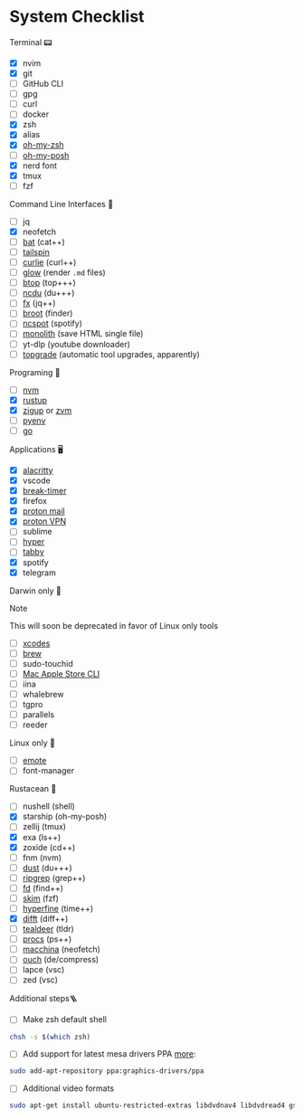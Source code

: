 # System Checklist

Terminal 📟

- [x] nvim
- [x] git
- [ ] GitHub CLI
- [ ] gpg
- [ ] curl
- [ ] docker
- [x] zsh
- [x] alias
- [x] [oh-my-zsh](https://ohmyz.sh)
- [ ] [oh-my-posh](https://ohmyposh.dev/)
- [x] nerd font
- [x] tmux
- [ ] fzf

Command Line Interfaces 🚀

- [ ] jq
- [x] neofetch
- [ ] [bat](https://github.com/sharkdp/bat?tab=readme-ov-file#installation) (cat++)
- [ ] [tailspin](https://github.com/bensadeh/tailspin?tab=readme-ov-file#installing)
- [ ] [curlie](https://github.com/rs/curlie?tab=readme-ov-file#install) (curl++)
- [ ] [glow](https://github.com/charmbracelet/glow?tab=readme-ov-file#installation) (render `.md` files)
- [ ] [btop](https://github.com/aristocratos/btop?tab=readme-ov-file#installation) (top+++)
- [ ] [ncdu](https://code.blicky.net/yorhel/ncdu/) (du+++)
- [ ] [fx](https://fx.wtf/install#installation) (jq++)
- [ ] [broot](https://github.com/Canop/broot) (finder)
- [ ] [ncspot](https://github.com/hrkfdn/ncspot?tab=readme-ov-file#installation) (spotify)
- [ ] [monolith](https://github.com/y2z/monolith) (save HTML single file)
- [ ] yt-dlp (youtube downloader)
- [ ] [topgrade](https://github.com/topgrade-rs/topgrade?tab=readme-ov-file#installation) (automatic tool upgrades, apparently)

Programing 🤖

- [ ] [nvm](https://github.com/nvm-sh/nvm?tab=readme-ov-file#installing-and-updating)
- [x] [rustup](https://rustup.rs/)
- [x] [zigup](https://github.com/marler8997/zigup) or [zvm](https://www.zvm.app/)
- [ ] [pyenv](https://github.com/pyenv/pyenv?tab=readme-ov-file#installation)
- [ ] [go](https://go.dev/doc/install#extra_versions)

Applications 🖥️

- [x] [alacritty](https://alacritty.org/)
- [x] vscode
- [x] [break-timer](https://github.com/tom-james-watson/breaktimer-app)
- [x] firefox
- [x] [proton mail](https://proton.me/mail/download)
- [x] [proton VPN](https://protonvpn.com/support/official-ubuntu-vpn-setup/)
- [ ] sublime
- [ ] [hyper](https://hyper.is/)
- [ ] [tabby](https://tabby.sh)
- [x] spotify
- [x] telegram

Darwin only 🍏

> [!NOTE]
> This will soon be deprecated in favor of Linux only tools

- [ ] [xcodes](https://github.com/XcodesOrg/xcodes)
- [ ] [brew](https://brew.sh)
- [ ] sudo-touchid
- [ ] [Mac Apple Store CLI](https://github.com/mas-cli/mas)
- [ ] iina
- [ ] whalebrew
- [ ] tgpro
- [ ] parallels
- [ ] reeder

Linux only 🐧

- [ ] [emote](https://snapcraft.io/emote)
- [ ] font-manager

Rustacean 🦀

- [ ] nushell (shell)
- [x] starship (oh-my-posh)
- [ ] zellij (tmux)
- [x] exa (ls++)
- [x] zoxide (cd++)
- [ ] fnm (nvm)
- [ ] [dust](https://github.com/bootandy/dust) (du+++)
- [ ] [ripgrep](https://github.com/BurntSushi/ripgrep) (grep++)
- [ ] [fd](https://github.com/sharkdp/fd) (find++)
- [ ] [skim](https://github.com/lotabout/skim?tab=readme-ov-file) (fzf)
- [ ] [hyperfine](https://github.com/sharkdp/hyperfine?tab=readme-ov-file#installation) (time++)
- [x] [difft](https://difftastic.wilfred.me.uk/installation.html) (diff++)
- [ ] [tealdeer](https://github.com/dbrgn/tealdeer?ref=itsfoss.com) (tldr)
- [ ] [procs](https://github.com/dalance/procs) (ps++)
- [ ] [macchina](https://github.com/Macchina-CLI/macchina/wiki/Installation) (neofetch)
- [ ] [ouch](https://github.com/ouch-org/ouch?tab=readme-ov-file#installation) (de/compress)
- [ ] lapce (vsc)
- [ ] zed (vsc)

Additional steps🪜

- [ ] Make zsh default shell

```bash
chsh -s $(which zsh)
```

- [ ] Add support for latest mesa drivers PPA  [more](https://linuxconfig.org/install-and-test-vulkan-on-linux):

```bash
sudo add-apt-repository ppa:graphics-drivers/ppa
```

- [ ] Additional video formats

```bash
sudo apt-get install ubuntu-restricted-extras libdvdnav4 libdvdread4 gstreamer1.0-plugins-bad gstreamer1.0-plugins-ugly libdvd-pkg
```
